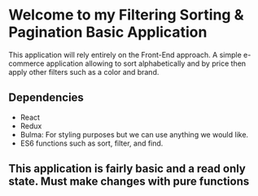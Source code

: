 # Welcome to my Filtering Sorting & Pagination Basic Application

This application will rely entirely on the Front-End approach. A simple e-commerce application allowing to sort alphabetically and by price then apply other filters such as a color and brand.

## Dependencies

- React
- Redux
- Bulma: For styling purposes but we can use anything we would like.
- ES6 functions such as sort, filter, and find.

## This application is fairly basic and a read only state. Must make changes with pure functions
